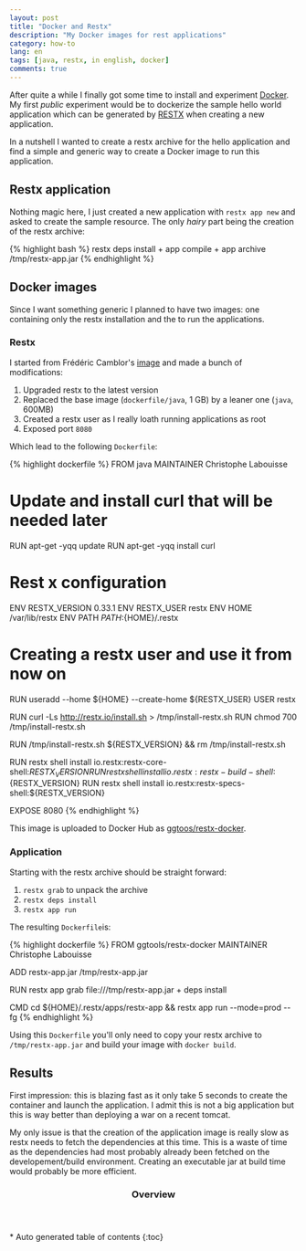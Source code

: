```yaml
---
layout: post
title: "Docker and Restx"
description: "My Docker images for rest applications"
category: how-to
lang: en
tags: [java, restx, in english, docker]
comments: true
---
```

After quite a while I finally got some time to install and experiment [Docker](http://docker.io/). My first *public* experiment would be to dockerize the sample hello world application which can be generated by [RESTX](http://restx.io) when creating a new application.

In a nutshell I wanted to create a restx archive for the hello application and find a simple and generic way to create a Docker image to run this application.

## Restx application

Nothing magic here, I just created a new application with `restx app new` and asked to create the sample resource. The only *hairy* part being the creation of the restx archive:

{% highlight bash %}
restx deps install + app compile + app archive /tmp/restx-app.jar
{% endhighlight %}

## Docker images

Since I want something generic I planned to have two images: one containing only the restx installation and the to run the applications.

### Restx

I started from Frédéric Camblor's [image](https://registry.hub.docker.com/u/fcamblor/restx-docker/) and made a bunch of modifications:

1. Upgraded restx to the latest version
1. Replaced the base image (`dockerfile/java`, 1 GB)  by a leaner one (`java`, 600MB)
1. Created a restx user as I really loath running applications as root
1. Exposed port `8080`

Which lead to the following `Dockerfile`:

{% highlight dockerfile %}
FROM        java
MAINTAINER  Christophe Labouisse

# Update and install curl that will be needed later
RUN         apt-get -yqq update
RUN apt-get -yqq install curl

# Rest x configuration
ENV RESTX_VERSION 0.33.1
ENV RESTX_USER restx
ENV HOME /var/lib/restx
ENV PATH ${PATH}:${HOME}/.restx

# Creating a restx user and use it from now on
RUN useradd --home ${HOME} --create-home ${RESTX_USER}
USER restx

RUN         curl -Ls http://restx.io/install.sh > /tmp/install-restx.sh
RUN         chmod 700 /tmp/install-restx.sh

RUN         /tmp/install-restx.sh ${RESTX_VERSION} && rm /tmp/install-restx.sh

RUN         restx shell install io.restx:restx-core-shell:${RESTX_VERSION}
RUN         restx shell install io.restx:restx-build-shell:${RESTX_VERSION}
RUN         restx shell install io.restx:restx-specs-shell:${RESTX_VERSION}

EXPOSE 8080
{% endhighlight %}

This image is uploaded to Docker Hub as [ggtoos/restx-docker](https://registry.hub.docker.com/u/ggtools/restx-docker/).

### Application

Starting with the restx archive should be straight forward:

1. `restx grab` to unpack the archive
1. `restx deps install`
1. `restx app run`

The resulting `Dockerfile`is:

{% highlight dockerfile %}
FROM        ggtools/restx-docker
MAINTAINER  Christophe Labouisse

ADD restx-app.jar /tmp/restx-app.jar

RUN restx app grab file:///tmp/restx-app.jar + deps install

CMD cd ${HOME}/.restx/apps/restx-app && restx app run --mode=prod --fg
{% endhighlight %}

Using this `Dockerfile` you'll only need to copy your restx archive to `/tmp/restx-app.jar` and build your image with `docker build`.

## Results

First impression: this is blazing fast as it only take 5 seconds to create the container and launch the application. I admit this is not a big application but this is way better than deploying a war on a recent tomcat.

My only issue is that the creation of the application image is really slow as restx needs to fetch the dependencies at this time. This is a waste of time as the dependencies had most probably already been fetched on the developement/build environment. Creating an executable jar at build time would probably be more efficient.

<section id="table-of-contents" class="toc">
<header>
<h3>Overview</h3>
</header>
<div id="drawer" markdown="1">
*  Auto generated table of contents
{:toc}
</div>
</section><!-- /#table-of-contents -->

